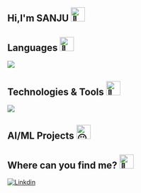 <dir>
 <h2>Hi,I'm SANJU  <picture>
  <source srcset="https://fonts.gstatic.com/s/e/notoemoji/latest/1fae1/512.webp" type="image/webp">
  <img src="https://fonts.gstatic.com/s/e/notoemoji/latest/1fae1/512.gif" alt="🫡" width="32" height="32">
</picture> </h2> 
 
</dir>


<dir>
  <h2> Languages  <picture>
  <source srcset="https://fonts.gstatic.com/s/e/notoemoji/latest/1fae0/512.webp" type="image/webp">
  <img src="https://fonts.gstatic.com/s/e/notoemoji/latest/1fae0/512.gif" alt="🫠" width="32" height="32">
</picture></h2>
 <img src="https://skillicons.dev/icons?i=py,js">
 <h2>Technologies & Tools <picture>
  <source srcset="https://fonts.gstatic.com/s/e/notoemoji/latest/1f971/512.webp" type="image/webp">
  <img src="https://fonts.gstatic.com/s/e/notoemoji/latest/1f971/512.gif" alt="🥱" width="32" height="32">
</picture></h2>
 <img src="https://skillicons.dev/icons?i=tensorflow,pytorch,sklearn,flask,docker,aws,gcp,mongodb,postgres">
 <h2> AI/ML Projects <picture>
  <source srcset="https://fonts.gstatic.com/s/e/notoemoji/latest/1f636_200d_1f32b_fe0f/512.webp" type="image/webp">
  <img src="https://fonts.gstatic.com/s/e/notoemoji/latest/1f636_200d_1f32b_fe0f/512.gif" alt="😶" width="32" height="32">
</picture></h2>

 <h2> Where can you find me? <picture>
  <source srcset="https://fonts.gstatic.com/s/e/notoemoji/latest/1f9d0/512.webp" type="image/webp">
  <img src="https://fonts.gstatic.com/s/e/notoemoji/latest/1f9d0/512.gif" alt="🧐" width="32" height="32">
  </picture></h3>
 <a href="https://www.linkedin.com/in/sanju-saran-k/ " target="_blank" >
    <img src="https://skillicons.dev/icons?i=linkedin" alt="Linkdin" "> 
 </a> 

